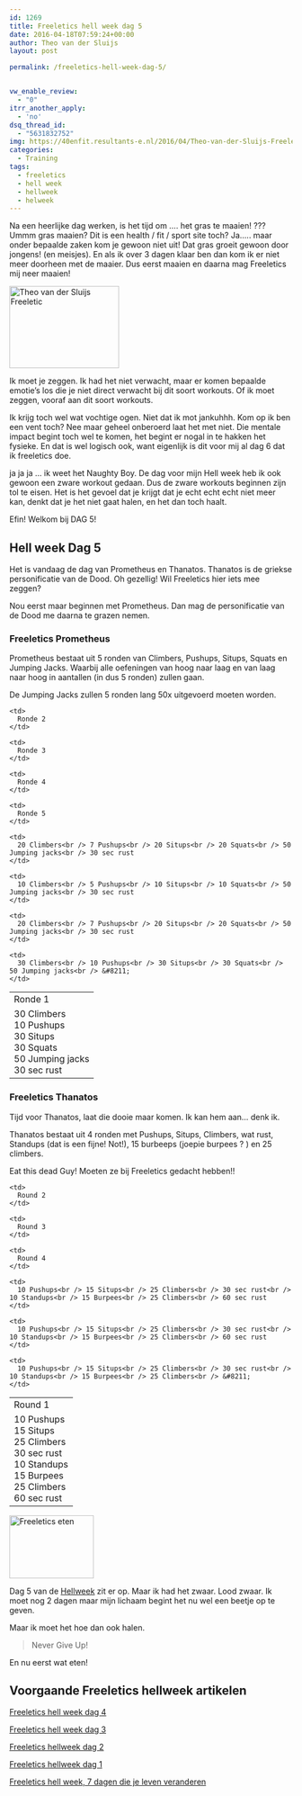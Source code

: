 ```yaml
---
id: 1269
title: Freeletics hell week dag 5
date: 2016-04-18T07:59:24+00:00
author: Theo van der Sluijs
layout: post

permalink: /freeletics-hell-week-dag-5/


vw_enable_review:
  - "0"
itrr_another_apply:
  - 'no'
dsq_thread_id:
  - "5631832752"
img: https://40enfit.resultants-e.nl/2016/04/Theo-van-der-Sluijs-Freeletics-Hellweek-dag-5.jpg
categories:
  - Training
tags:
  - freeletics
  - hell week
  - hellweek
  - helweek
---
```

Na een heerlijke dag werken, is het tijd om …. het gras te maaien! ??? Ummm gras maaien? Dit is een health / fit / sport site toch? Ja….. maar onder bepaalde zaken kom je gewoon niet uit! Dat gras groeit gewoon door jongens! (en meisjes). En als ik over 3 dagen klaar ben dan kom ik er niet meer doorheen met de maaier. Dus eerst maaien en daarna mag Freeletics mij neer maaien!<!--more-->

<img class="alignleft wp-image-1246" src="https://40enfit.resultants-e.nl/2016/04/20160414_195026-300x225.jpg" alt="Theo van der Sluijs Freeletic" width="195" height="146" srcset="https://40enfit.resultants-e.nl/2016/04/20160414_195026-300x225.jpg 300w, https://40enfit.resultants-e.nl/2016/04/20160414_195026-1024x768.jpg 1024w, https://40enfit.resultants-e.nl/2016/04/20160414_195026.jpg 1200w" sizes="(max-width: 195px) 100vw, 195px" />
  
Ik moet je zeggen. Ik had het niet verwacht, maar er komen bepaalde emotie’s los die je niet direct verwacht bij dit soort workouts. Of ik moet zeggen, vooraf aan dit soort workouts.

Ik krijg toch wel wat vochtige ogen. Niet dat ik mot jankuhhh. Kom op ik ben een vent toch? Nee maar geheel onberoerd laat het met niet. Die mentale impact begint toch wel te komen, het begint er nogal in te hakken het fysieke. En dat is wel logisch ook, want eigenlijk is dit voor mij al dag 6 dat ik freeletics doe.

ja ja ja … ik weet het Naughty Boy. De dag voor mijn Hell week heb ik ook gewoon een zware workout gedaan. Dus de zware workouts beginnen zijn tol te eisen. Het is het gevoel dat je krijgt dat je echt echt echt niet meer kan, denkt dat je het niet gaat halen, en het dan toch haalt.

Efin! Welkom bij DAG 5!

## Hell week Dag 5

Het is vandaag de dag van Prometheus en Thanatos. Thanatos is de griekse personificatie van de Dood. Oh gezellig! Wil Freeletics hier iets mee zeggen?

Nou eerst maar beginnen met Prometheus. Dan mag de personificatie van de Dood me daarna te grazen nemen.

### Freeletics Prometheus

Prometheus bestaat uit 5 ronden van Climbers, Pushups, Situps, Squats en Jumping Jacks. Waarbij alle oefeningen van hoog naar laag en van laag naar hoog in aantallen (in dus 5 ronden) zullen gaan.

De Jumping Jacks zullen 5 ronden lang 50x uitgevoerd moeten worden.

<table>
  <tr>
    <td>
      Ronde 1
    </td>
    
    <td>
      Ronde 2
    </td>
    
    <td>
      Ronde 3
    </td>
    
    <td>
      Ronde 4
    </td>
    
    <td>
      Ronde 5
    </td>
  </tr>
  
  <tr>
    <td>
      30 Climbers<br /> 10 Pushups<br /> 30 Situps<br /> 30 Squats<br /> 50 Jumping jacks<br /> 30 sec rust
    </td>
    
    <td>
      20 Climbers<br /> 7 Pushups<br /> 20 Situps<br /> 20 Squats<br /> 50 Jumping jacks<br /> 30 sec rust
    </td>
    
    <td>
      10 Climbers<br /> 5 Pushups<br /> 10 Situps<br /> 10 Squats<br /> 50 Jumping jacks<br /> 30 sec rust
    </td>
    
    <td>
      20 Climbers<br /> 7 Pushups<br /> 20 Situps<br /> 20 Squats<br /> 50 Jumping jacks<br /> 30 sec rust
    </td>
    
    <td>
      30 Climbers<br /> 10 Pushups<br /> 30 Situps<br /> 30 Squats<br /> 50 Jumping jacks<br /> &#8211;
    </td>
  </tr>
</table>

### Freeletics Thanatos

Tijd voor Thanatos, laat die dooie maar komen. Ik kan hem aan… denk ik.

Thanatos bestaat uit 4 ronden met Pushups, Situps, Climbers, wat rust, Standups (dat is een fijne! Not!), 15 burbeeps (joepie burpees ? ) en 25 climbers.

Eat this dead Guy! Moeten ze bij Freeletics gedacht hebben!!

<table>
  <tr>
    <td>
      Round 1
    </td>
    
    <td>
      Round 2
    </td>
    
    <td>
      Round 3
    </td>
    
    <td>
      Round 4
    </td>
  </tr>
  
  <tr>
    <td>
      10 Pushups<br /> 15 Situps<br /> 25 Climbers<br /> 30 sec rust<br /> 10 Standups<br /> 15 Burpees<br /> 25 Climbers<br /> 60 sec rust
    </td>
    
    <td>
      10 Pushups<br /> 15 Situps<br /> 25 Climbers<br /> 30 sec rust<br /> 10 Standups<br /> 15 Burpees<br /> 25 Climbers<br /> 60 sec rust
    </td>
    
    <td>
      10 Pushups<br /> 15 Situps<br /> 25 Climbers<br /> 30 sec rust<br /> 10 Standups<br /> 15 Burpees<br /> 25 Climbers<br /> 60 sec rust
    </td>
    
    <td>
      10 Pushups<br /> 15 Situps<br /> 25 Climbers<br /> 30 sec rust<br /> 10 Standups<br /> 15 Burpees<br /> 25 Climbers<br /> &#8211;
    </td>
  </tr>
</table>

<img class="alignleft wp-image-1248" src="https://40enfit.resultants-e.nl/2016/04/20160414_202221-300x225.jpg" alt="Freeletics eten" width="150" height="112" srcset="https://40enfit.resultants-e.nl/2016/04/20160414_202221-300x225.jpg 300w, https://40enfit.resultants-e.nl/2016/04/20160414_202221-1024x768.jpg 1024w, https://40enfit.resultants-e.nl/2016/04/20160414_202221.jpg 1200w" sizes="(max-width: 150px) 100vw, 150px" />
  
Dag 5 van de [Hellweek](https://40enfit.nl/run/freeletics-aanmelden/) zit er op. Maar ik had het zwaar. Lood zwaar. Ik moet nog 2 dagen maar mijn lichaam begint het nu wel een beetje op te geven.

Maar ik moet het hoe dan ook halen.

> Never Give Up!

En nu eerst wat eten!

## Voorgaande Freeletics hellweek artikelen

[Freeletics hell week dag 4](https://40enfit.nl/freeletics-hell-week-dag-4/)
  
[Freeletics hell week dag 3](https://40enfit.nl/freeletics-hell-week-dag-3/)
  
[Freeletics hellweek dag 2](https://40enfit.nl/freeletics-hellweek-dag-2/)
  
[Freeletics hellweek dag 1](https://40enfit.nl/freeletics-hellweek-dag-1/)
  
[Freeletics hell week, 7 dagen die je leven veranderen](https://40enfit.nl/freeletics-hell-week-7-dagen-die-je-leven-veranderen/)